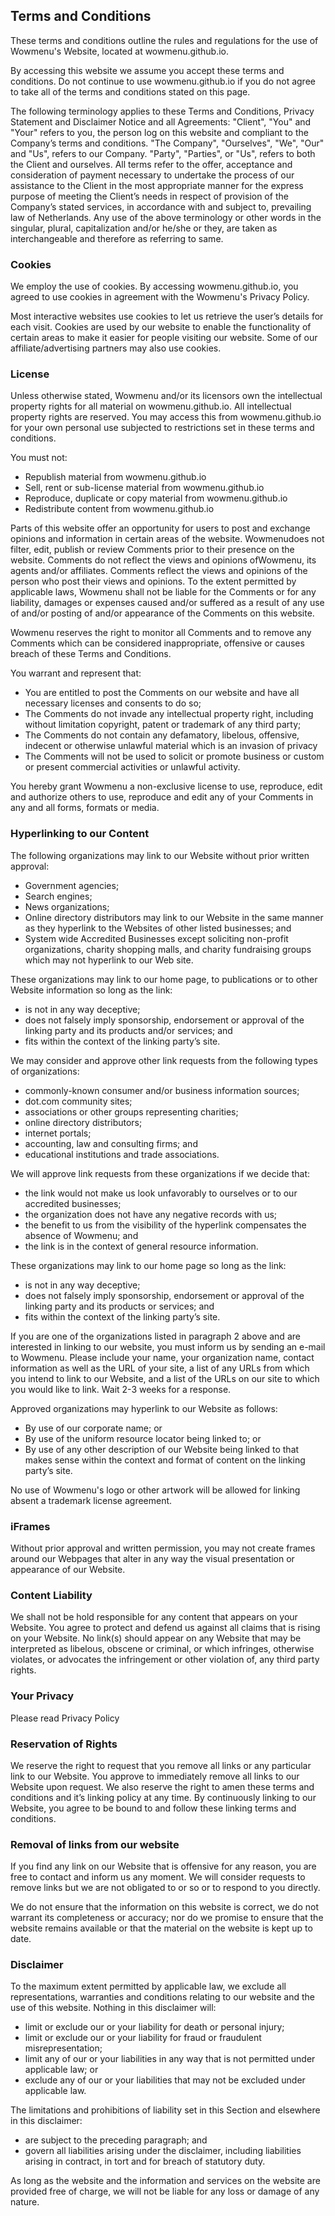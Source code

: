 <h2>Terms and Conditions</h2><p>These terms and conditions outline the rules and regulations for the use of <!-- -->Wowmenu<!-- -->&#x27;s Website, located at <!-- -->wowmenu.github.io<!-- -->.</p><p>By accessing this website we assume you accept these terms and conditions. Do not continue to use <!-- -->wowmenu.github.io<!-- --> if you do not agree to take all of the terms and conditions stated on this page.</p><p>The following terminology applies to these Terms and Conditions, Privacy Statement and Disclaimer Notice and all Agreements: &quot;Client&quot;, &quot;You&quot; and &quot;Your&quot; refers to you, the person log on this website and compliant to the Company’s terms and conditions. &quot;The Company&quot;, &quot;Ourselves&quot;, &quot;We&quot;, &quot;Our&quot; and &quot;Us&quot;, refers to our Company. &quot;Party&quot;, &quot;Parties&quot;, or &quot;Us&quot;, refers to both the Client and ourselves. All terms refer to the offer, acceptance and consideration of payment necessary to undertake the process of our assistance to the Client in the most appropriate manner for the express purpose of meeting the Client’s needs in respect of provision of the Company’s stated services, in accordance with and subject to, prevailing law of Netherlands. Any use of the above terminology or other words in the singular, plural, capitalization and/or he/she or they, are taken as interchangeable and therefore as referring to same.</p><h3>Cookies</h3><p>We employ the use of cookies. By accessing <!-- -->wowmenu.github.io<!-- -->, you agreed to use cookies in agreement with the <!-- -->Wowmenu<!-- -->&#x27;s Privacy Policy.<!-- --> </p><p>Most interactive websites use cookies to let us retrieve the user’s details for each visit. Cookies are used by our website to enable the functionality of certain areas to make it easier for people visiting our website. Some of our affiliate/advertising partners may also use cookies.</p><h3>License</h3><p>Unless otherwise stated, <!-- -->Wowmenu<!-- --> and/or its licensors own the intellectual property rights for all material on <!-- -->wowmenu.github.io<!-- -->. All intellectual property rights are reserved. You may access this from <!-- -->wowmenu.github.io<!-- --> for your own personal use subjected to restrictions set in these terms and conditions.</p><p>You must not:</p><ul><li>Republish material from <!-- -->wowmenu.github.io</li><li>Sell, rent or sub-license material from <!-- -->wowmenu.github.io</li><li>Reproduce, duplicate or copy material from <!-- -->wowmenu.github.io</li><li>Redistribute content from <!-- -->wowmenu.github.io</li></ul><p>Parts of this website offer an opportunity for users to post and exchange opinions and information in certain areas of the website. <!-- -->Wowmenu<!-- -->does not filter, edit, publish or review Comments prior to their presence on the website. Comments do not reflect the views and opinions of<!-- -->Wowmenu<!-- -->, its agents and/or affiliates. Comments reflect the views and opinions of the person who post their views and opinions. To the extent permitted by applicable laws, <!-- -->Wowmenu<!-- --> shall not be liable for the Comments or for any liability, damages or expenses caused and/or suffered as a result of any use of and/or posting of and/or appearance of the Comments on this website.</p><p>Wowmenu<!-- --> reserves the right to monitor all Comments and to remove any Comments which can be considered inappropriate, offensive or causes breach of these Terms and Conditions.</p><p>You warrant and represent that:</p><ul><li>You are entitled to post the Comments on our website and have all necessary licenses and consents to do so;</li><li>The Comments do not invade any intellectual property right, including without limitation copyright, patent or trademark of any third party;</li><li>The Comments do not contain any defamatory, libelous, offensive, indecent or otherwise unlawful material which is an invasion of privacy</li><li>The Comments will not be used to solicit or promote business or custom or present commercial activities or unlawful activity.</li></ul><p>You hereby grant <!-- -->Wowmenu<!-- --> a non-exclusive license to use, reproduce, edit and authorize others to use, reproduce and edit any of your Comments in any and all forms, formats or media.</p><h3>Hyperlinking to our Content</h3><p>The following organizations may link to our Website without prior written approval:</p><ul><li>Government agencies;</li><li>Search engines;</li><li>News organizations;</li><li>Online directory distributors may link to our Website in the same manner as they hyperlink to the Websites of other listed businesses; and</li><li>System wide Accredited Businesses except soliciting non-profit organizations, charity shopping malls, and charity fundraising groups which may not hyperlink to our Web site.</li></ul><p>These organizations may link to our home page, to publications or to other Website information so long as the link:</p><ul class="type-alpha"><li>is not in any way deceptive;</li><li>does not falsely imply sponsorship, endorsement or approval of the linking party and its products and/or services; and</li><li>fits within the context of the linking party’s site.</li></ul><p>We may consider and approve other link requests from the following types of organizations:</p><ul><li>commonly-known consumer and/or business information sources;</li><li>dot.com community sites;</li><li>associations or other groups representing charities;</li><li>online directory distributors;</li><li>internet portals;</li><li>accounting, law and consulting firms; and</li><li>educational institutions and trade associations.</li></ul><p>We will approve link requests from these organizations if we decide that:</p><ul class="type-alpha"><li>the link would not make us look unfavorably to ourselves or to our accredited businesses;</li><li>the organization does not have any negative records with us;</li><li>the benefit to us from the visibility of the hyperlink compensates the absence of <!-- -->Wowmenu<!-- -->; and</li><li>the link is in the context of general resource information.</li></ul><p>These organizations may link to our home page so long as the link:</p><ul class="type-alpha"><li>is not in any way deceptive;</li><li>does not falsely imply sponsorship, endorsement or approval of the linking party and its products or services; and</li><li>fits within the context of the linking party’s site.</li></ul><p>If you are one of the organizations listed in paragraph 2 above and are interested in linking to our website, you must inform us by sending an e-mail to <!-- -->Wowmenu<!-- -->. Please include your name, your organization name, contact information as well as the URL of your site, a list of any URLs from which you intend to link to our Website, and a list of the URLs on our site to which you would like to link. Wait 2-3 weeks for a response.</p><p>Approved organizations may hyperlink to our Website as follows:</p><ul><li>By use of our corporate name; or</li><li>By use of the uniform resource locator being linked to; or</li><li>By use of any other description of our Website being linked to that makes sense within the context and format of content on the linking party’s site.</li></ul><p>No use of <!-- -->Wowmenu<!-- -->&#x27;s logo or other artwork will be allowed for linking absent a trademark license agreement.</p><h3>iFrames</h3><p>Without prior approval and written permission, you may not create frames around our Webpages that alter in any way the visual presentation or appearance of our Website.</p><h3>Content Liability</h3><p>We shall not be hold responsible for any content that appears on your Website. You agree to protect and defend us against all claims that is rising on your Website. No link(s) should appear on any Website that may be interpreted as libelous, obscene or criminal, or which infringes, otherwise violates, or advocates the infringement or other violation of, any third party rights.</p><h3>Your Privacy</h3><p>Please read Privacy Policy</p><h3>Reservation of Rights</h3><p>We reserve the right to request that you remove all links or any particular link to our Website. You approve to immediately remove all links to our Website upon request. We also reserve the right to amen these terms and conditions and it’s linking policy at any time. By continuously linking to our Website, you agree to be bound to and follow these linking terms and conditions.</p><h3>Removal of links from our website</h3><p>If you find any link on our Website that is offensive for any reason, you are free to contact and inform us any moment. We will consider requests to remove links but we are not obligated to or so or to respond to you directly.</p><p>We do not ensure that the information on this website is correct, we do not warrant its completeness or accuracy; nor do we promise to ensure that the website remains available or that the material on the website is kept up to date.</p><h3>Disclaimer</h3><p>To the maximum extent permitted by applicable law, we exclude all representations, warranties and conditions relating to our website and the use of this website. Nothing in this disclaimer will:</p><ul><li>limit or exclude our or your liability for death or personal injury;</li><li>limit or exclude our or your liability for fraud or fraudulent misrepresentation;</li><li>limit any of our or your liabilities in any way that is not permitted under applicable law; or</li><li>exclude any of our or your liabilities that may not be excluded under applicable law.</li></ul><p>The limitations and prohibitions of liability set in this Section and elsewhere in this disclaimer:</p><ul class="type-alpha"><li>are subject to the preceding paragraph; and</li><li>govern all liabilities arising under the disclaimer, including liabilities arising in contract, in tort and for breach of statutory duty.</li></ul><p>As long as the website and the information and services on the website are provided free of charge, we will not be liable for any loss or damage of any nature.</p>